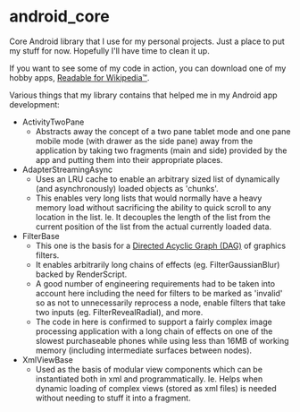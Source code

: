 # android_core
Core Android library that I use for my personal projects. Just a place to put my stuff for now. Hopefully I'll have time to clean it up.

If you want to see some of my code in action, you can download one of my hobby apps, [Readable for Wikipedia™](https://play.google.com/store/apps/details?id=com.arcdatum.apps.readable).

Various things that my library contains that helped me in my Android app development:
* ActivityTwoPane
    * Abstracts away the concept of a two pane tablet mode and one pane mobile mode (with drawer as the side pane) away from the application by taking two fragments (main and side) provided by the app and putting them into their appropriate places.
* AdapterStreamingAsync
    * Uses an LRU cache to enable an arbitrary sized list of dynamically (and asynchronously) loaded objects as 'chunks'.
    * This enables very long lists that would normally have a heavy memory load without sacrificing the ability to quick scroll to any location in the list.  Ie. It decouples the length of the list from the current position of the list from the actual currently loaded data.
* FilterBase
    * This one is the basis for a [Directed Acyclic Graph (DAG)](https://en.wikipedia.org/wiki/Directed_acyclic_graph) of graphics filters.
    * It enables arbitrarily long chains of effects (eg. FilterGaussianBlur) backed by RenderScript.
    * A good number of engineering requirements had to be taken into account here including the need for filters to be marked as 'invalid' so as not to unnecessarily reprocess a node, enable filters that take two inputs (eg. FilterRevealRadial), and more.
    * The code in here is confirmed to support a fairly complex image processing application with a long chain of effects on one of the slowest purchaseable phones while using less than 16MB of working memory (including intermediate surfaces between nodes).
* XmlViewBase
    * Used as the basis of modular view components which can be instantiated both in xml and programmatically.  Ie. Helps when dynamic loading of complex views (stored as xml files) is needed without needing to stuff it into a fragment.
